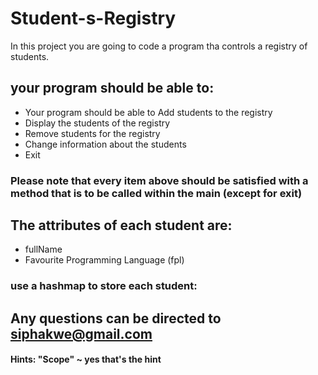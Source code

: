 # Student-s-Registry

In this project you are going to code a program tha controls a registry of students.

## your program should be able to:
- Your program should be able to Add students to the registry
- Display the students of the registry
- Remove students for the registry
- Change information about the students
- Exit

### Please note that every item above should be satisfied with a method that is to be called within the main (except for exit)

## The attributes of each student are:
- fullName
- Favourite Programming Language (fpl)

### use a hashmap to store each student:

## Any questions can be directed to siphakwe@gmail.com


#### Hints: "Scope" ~ yes that's the hint
